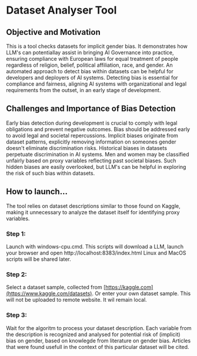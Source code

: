 # Dataset Analyser Tool

## Objective and Motivation
This is a tool checks datasets for implicit gender bias. It demonstrates how LLM's can potentiallay assist in bringing AI Governance into practice, ensuring compliance with European laws for equal treatment of people regardless of religion, belief, political affiliation, race, and gender. An automated approach to detect bias within datasets can be helpful for developers and deployers of AI systems. Detecting bias is essential for compliance and fairness, aligning AI systems with organizational and legal requirements from the outset, in an early stage of development.

## Challenges and Importance of Bias Detection
Early bias detection during development is crucial to comply with legal obligations and prevent negative outcomes. Bias should be addressed early to avoid legal and societal repercussions. Implicit biases originate from dataset patterns, explicitly removing information on someones gender doesn't eliminate discrimination risks. Historical biases in datasets perpetuate discrimination in AI systems. Men and women may be classified unfairly based on proxy variables reflecting past societal biases. Such hidden biases are easily overlooked, but LLM's can be helpful in exploring the risk of such bias within datasets.

## How to launch...
The tool relies on dataset descriptions similar to those found on Kaggle, making it unnecessary to analyze the dataset itself for identifying proxy variables.

### Step 1:
Launch with windows-cpu.cmd. This scripts will download a LLM, launch your browser and open http://localhost:8383/index.html
Linux and MacOS scripts will be shared later.

### Step 2:
Select a dataset sample, collected from [https://kaggle.com](https://www.kaggle.com/datasets). Or enter your own dataset sample. This will not be uploaded to remote website. It wil remain local.

### Step 3:

Wait for the algoritm to process your dataset description. Each variable from the description is recognized and analysed for potential risk of (implicit) bias on gender, based on knowlegde from literature on gender bias. Articles that were found usefull in the context of this particular dataset will be cited.

